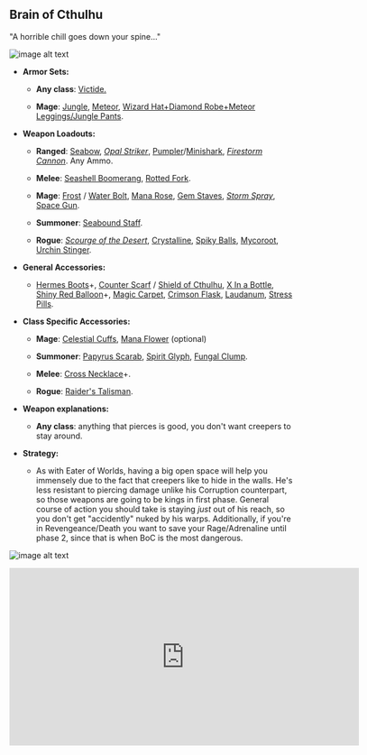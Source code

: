 ## Brain of Cthulhu

"A horrible chill goes down your spine..."

![image alt text](../public/BMbpD6rCZ1qoniF20u7H2A_img_11.png)

* **Armor Sets:**

    * **Any class**: [Victide.](https://calamitymod.gamepedia.com/Victide_armor)

    * **Mage**: [Jungle](https://terraria.gamepedia.com/Jungle_armor), [Meteor](https://terraria.gamepedia.com/Meteor_armor), [Wizard Hat+Diamond Robe+Meteor Leggings/Jungle Pants](https://terraria.gamepedia.com/Wizard_set).

* **Weapon Loadouts:**

    * **Ranged**: [Seabow](https://calamitymod.gamepedia.com/Seabow), [*Opal Striker*](https://calamitymod.gamepedia.com/Opal_Striker), [Pumpler](https://calamitymod.gamepedia.com/Pumpler)/[Minishark](https://terraria.gamepedia.com/Minishark), [*Firestorm Cannon*](https://calamitymod.gamepedia.com/Firestorm_Cannon). Any Ammo.

    * **Melee**: [Seashell Boomerang](https://calamitymod.gamepedia.com/Seashell_Boomerang), [Rotted Fork](https://terraria.gamepedia.com/The_Rotted_Fork).

    * **Mage**: [Frost](https://calamitymod.gamepedia.com/Frost_Bolt) / [Water Bolt](https://terraria.gamepedia.com/Water_Bolt), [Mana Rose](https://calamitymod.gamepedia.com/Mana_Rose), [Gem Staves](https://terraria.gamepedia.com/Gem_staves), [*Storm Spray*](https://calamitymod.gamepedia.com/Storm_Spray), [Space Gun](https://terraria.gamepedia.com/Space_Gun).

    * **Summoner**: [Seabound Staff](https://calamitymod.gamepedia.com/Seabound_Staff).

    * **Rogue**: [*Scourge of the Desert*](https://calamitymod.gamepedia.com/Scourge_of_the_Desert), [Crystalline](https://calamitymod.gamepedia.com/Crystalline), [Spiky Balls](https://terraria.gamepedia.com/Spiky_Ball), [Mycoroot](https://calamitymod.gamepedia.com/Mycoroot), [Urchin Stinger](https://calamitymod.gamepedia.com/Urchin_Stinger).

* **General Accessories:**

    * [Hermes Boots](https://terraria.gamepedia.com/Hermes_Boots)+, [Counter Scarf](https://calamitymod.gamepedia.com/Counter_Scarf) / [Shield of Cthulhu](https://terraria.gamepedia.com/Shield_of_Cthulhu), [X In a Bottle](https://terraria.gamepedia.com/Cloud_in_a_Bottle), [Shiny Red Balloon](https://terraria.gamepedia.com/Shiny_Red_Balloon)+, [Magic Carpet](https://terraria.gamepedia.com/Magic_Carpet), [Crimson Flask](https://calamitymod.gamepedia.com/Crimson_Flask), [Laudanum](https://calamitymod.gamepedia.com/Laudanum), [Stress Pills](https://calamitymod.gamepedia.com/Stress_Pills).

* **Class Specific Accessories:**

    * **Mage**: [Celestial Cuffs](https://terraria.gamepedia.com/Celestial_Cuffs), [Mana Flower](https://terraria.gamepedia.com/Mana_Flower) (optional)

    * **Summoner**: [Papyrus Scarab](https://terraria.gamepedia.com/Papyrus_Scarab), [Spirit Glyph](https://calamitymod.gamepedia.com/Spirit_Glyph), [Fungal Clump](https://calamitymod.gamepedia.com/Fungal_Clump).

    * **Melee**: [Cross Necklace](https://terraria.gamepedia.com/Cross_Necklace)+.

    * **Rogue**: [Raider's Talisman](https://calamitymod.gamepedia.com/Raider%27s_Talisman).

* **Weapon explanations:**

    * **Any class**: anything that pierces is good, you don't want creepers to stay around.

* **Strategy:**

    * As with Eater of Worlds, having a big open space will help you immensely due to the fact that creepers like to hide in the walls. He's less resistant to piercing damage unlike his Corruption counterpart, so those weapons are going to be kings in first phase. General course of action you should take is staying *just* out of his reach, so you don't get "accidently" nuked by his warps. Additionally, if you're in Revengeance/Death you want to save your Rage/Adrenaline until phase 2, since that is when BoC is the most dangerous.

![image alt text](../public/BoC.png)

<div align="center"><iframe width="620" height="315" src="https://www.youtube.com/embed/tllBlQ4KUZ8" frameborder="0" allowfullscreen></iframe></div>
